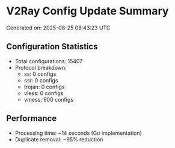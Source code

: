 # V2Ray Config Update Summary
Generated on: 2025-08-25 08:43:23 UTC

## Configuration Statistics
- Total configurations: 15407
- Protocol breakdown:
  - ss: 0 configs
  - ssr: 0 configs
  - trojan: 0 configs
  - vless: 0 configs
  - vmess: 900 configs

## Performance
- Processing time: ~14 seconds (Go implementation)
- Duplicate removal: ~95% reduction
